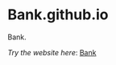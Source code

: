# Bank.github.io
Bank.<br>

_Try the website here_: <a href="https://mohsinziaa.github.io/Bank.github.io/" target = "_blank"> Bank</a>
